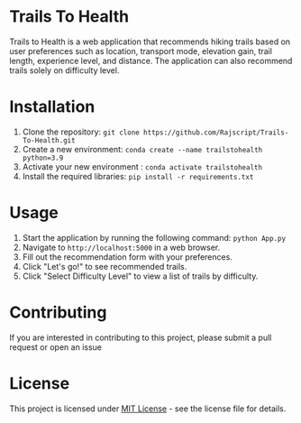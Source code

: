 # Trails To Health
Trails to Health is a web application that recommends hiking trails based on user preferences such as location, transport mode, elevation gain, trail length, experience level, and distance. The application can also recommend trails solely on difficulty level.

# Installation
1. Clone the repository: `git clone https://github.com/Rajscript/Trails-To-Health.git`
2. Create a new environment: `conda create --name trailstohealth python=3.9`
3. Activate your new environment : `conda activate trailstohealth`
4. Install the required libraries: `pip install -r requirements.txt`

# Usage
1. Start the application by running the following command: `python App.py`
2. Navigate to `http://localhost:5000` in a web browser.
3. Fill out the recommendation form with your preferences.
4. Click "Let's go!" to see recommended trails.
5. Click "Select Difficulty Level" to view a list of trails by difficulty.

# Contributing
If you are interested in contributing to this project, please submit a pull request or open an issue

# License
This project is licensed under [MIT License](https://github.com/Rajscript/Trails-To-Health/blob/main/LICENSE.md) - see the license file for details.
